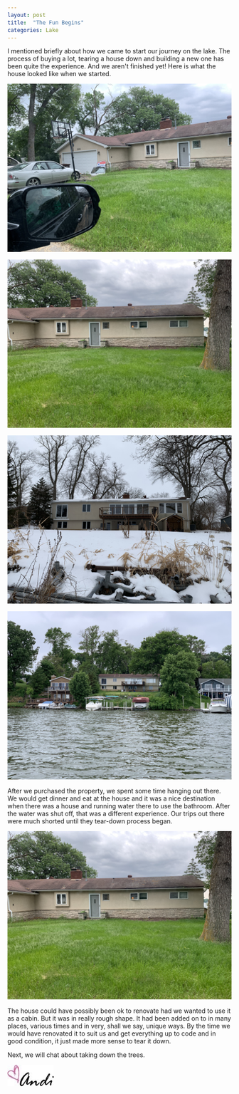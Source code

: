 ```yaml
---
layout: post
title:  "The Fun Begins"
categories: Lake
---
```

I mentioned briefly about how we came to start our journey on the lake. The process of buying a lot, tearing a house down and building a new one has been quite the experience. And we aren't finished yet! Here is what the house looked like when we started. 

![Old House](/images/LakeHouse3.JPG)

![Old House](/images/LakeHouse2.JPG)

![Old House](/images/LakeHouse1.JPG)

![Old House](/images/LakeHouse4.JPG)

After we purchased the property, we spent some time hanging out there. We would get dinner and eat at the house and it was a nice destination when there was a house and running water there to use the bathroom. After the water was shut off, that was a different experience. Our trips out there were much shorted until they tear-down process began. 

![Old House](/images/LakeHouse2.JPG)

The house could have possibly been ok to renovate had we wanted to use it as a cabin. But it was in really rough shape. It had been added on to in many places, various times and in very, shall we say, unique ways. By the time we would have renovated it to suit us and get everything up to code and in good condition, it just made more sense to tear it down. 

Next, we will chat about taking down the trees.

![Andi](/images/andi.jpg)




